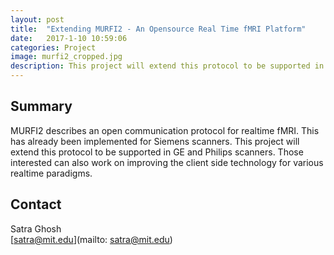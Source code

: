 ```yaml
---
layout: post
title:  "Extending MURFI2 - An Opensource Real Time fMRI Platform"
date:   2017-1-10 10:59:06
categories: Project
image: murfi2_cropped.jpg
description: This project will extend this protocol to be supported in GE and Philips scanners.
---
```

## Summary
MURFI2 describes an open communication protocol for realtime fMRI. This has already been implemented for Siemens scanners. This project will extend this protocol to be supported in GE and Philips scanners. Those interested can also work on improving the client side technology for various realtime paradigms.


## Contact
Satra Ghosh  
[satra@mit.edu](mailto: satra@mit.edu)  
